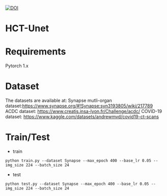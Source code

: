 [![DOI](https://zenodo.org/badge/788787031.svg)](https://zenodo.org/doi/10.5281/zenodo.11070837)
# HCT-Unet
# Requirements
Pytorch 1.x
# Dataset
The datasets are available at:
Synapse mutli-organ dataset:https://www.synapse.org/#!Synapse:syn3193805/wiki/217789
ACDC dataset: https://www.creatis.insa-lyon.fr/Challenge/acdc/
COVID-19 dataset: https://www.kaggle.com/datasets/andrewmvd/covid19-ct-scans

# Train/Test
* train
```
python train.py --dataset Synapse --max_epoch 400 --base_lr 0.05 --img_size 224 --batch_size 24
```
* test
```
python test.py --dataset Synapse --max_epoch 400 --base_lr 0.05 --img_size 224 --batch_size 24
```
